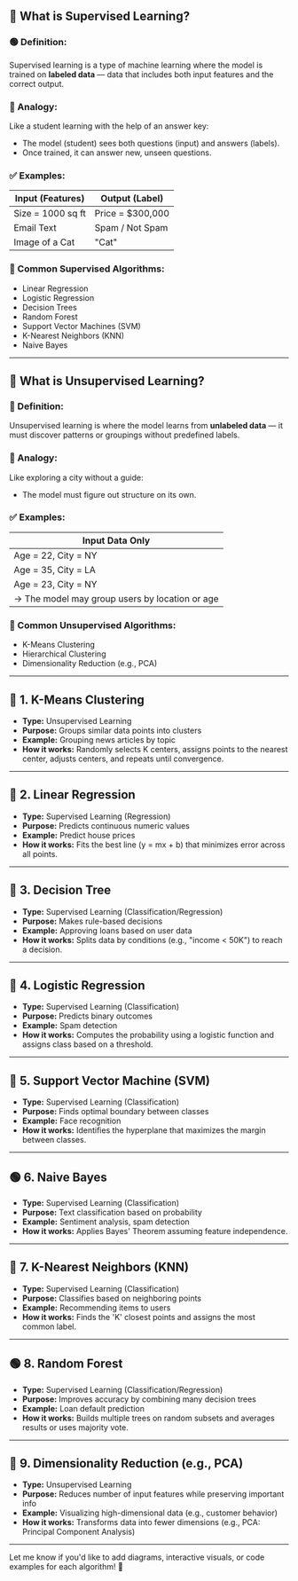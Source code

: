 ## 🧠 What is Supervised Learning?

### 🟢 Definition:

Supervised learning is a type of machine learning where the model is trained on **labeled data** — data that includes both input features and the correct output.

### 🔹 Analogy:

Like a student learning with the help of an answer key:

* The model (student) sees both questions (input) and answers (labels).
* Once trained, it can answer new, unseen questions.

### ✅ Examples:

| Input (Features)  | Output (Label)    |
| ----------------- | ----------------- |
| Size = 1000 sq ft | Price = \$300,000 |
| Email Text        | Spam / Not Spam   |
| Image of a Cat    | "Cat"             |

### 📌 Common Supervised Algorithms:

* Linear Regression
* Logistic Regression
* Decision Trees
* Random Forest
* Support Vector Machines (SVM)
* K-Nearest Neighbors (KNN)
* Naive Bayes

---

## 🧠 What is Unsupervised Learning?

### 🔵 Definition:

Unsupervised learning is where the model learns from **unlabeled data** — it must discover patterns or groupings without predefined labels.

### 🔹 Analogy:

Like exploring a city without a guide:

* The model must figure out structure on its own.

### ✅ Examples:

| Input Data Only                                |
| ---------------------------------------------- |
| Age = 22, City = NY                            |
| Age = 35, City = LA                            |
| Age = 23, City = NY                            |
| → The model may group users by location or age |

### 📌 Common Unsupervised Algorithms:

* K-Means Clustering
* Hierarchical Clustering
* Dimensionality Reduction (e.g., PCA)

---

## 🔵 1. K-Means Clustering

* **Type:** Unsupervised Learning
* **Purpose:** Groups similar data points into clusters
* **Example:** Grouping news articles by topic
* **How it works:** Randomly selects K centers, assigns points to the nearest center, adjusts centers, and repeats until convergence.

---

## 🔵 2. Linear Regression

* **Type:** Supervised Learning (Regression)
* **Purpose:** Predicts continuous numeric values
* **Example:** Predict house prices
* **How it works:** Fits the best line (y = mx + b) that minimizes error across all points.

---

## 🔴 3. Decision Tree

* **Type:** Supervised Learning (Classification/Regression)
* **Purpose:** Makes rule-based decisions
* **Example:** Approving loans based on user data
* **How it works:** Splits data by conditions (e.g., "income < 50K") to reach a decision.

---

## 🧣 4. Logistic Regression

* **Type:** Supervised Learning (Classification)
* **Purpose:** Predicts binary outcomes
* **Example:** Spam detection
* **How it works:** Computes the probability using a logistic function and assigns class based on a threshold.

---

## 🔵 5. Support Vector Machine (SVM)

* **Type:** Supervised Learning (Classification)
* **Purpose:** Finds optimal boundary between classes
* **Example:** Face recognition
* **How it works:** Identifies the hyperplane that maximizes the margin between classes.

---

## 🟢 6. Naive Bayes

* **Type:** Supervised Learning (Classification)
* **Purpose:** Text classification based on probability
* **Example:** Sentiment analysis, spam detection
* **How it works:** Applies Bayes' Theorem assuming feature independence.

---

## 🧣 7. K-Nearest Neighbors (KNN)

* **Type:** Supervised Learning (Classification)
* **Purpose:** Classifies based on neighboring points
* **Example:** Recommending items to users
* **How it works:** Finds the 'K' closest points and assigns the most common label.

---

## 🟢 8. Random Forest

* **Type:** Supervised Learning (Classification/Regression)
* **Purpose:** Improves accuracy by combining many decision trees
* **Example:** Loan default prediction
* **How it works:** Builds multiple trees on random subsets and averages results or uses majority vote.

---

## 🔵 9. Dimensionality Reduction (e.g., PCA)

* **Type:** Unsupervised Learning
* **Purpose:** Reduces number of input features while preserving important info
* **Example:** Visualizing high-dimensional data (e.g., customer behavior)
* **How it works:** Transforms data into fewer dimensions (e.g., PCA: Principal Component Analysis)

---

Let me know if you'd like to add diagrams, interactive visuals, or code examples for each algorithm! 🚀

